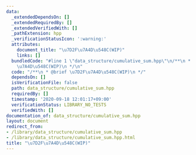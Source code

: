 ```yaml
---
data:
  _extendedDependsOn: []
  _extendedRequiredBy: []
  _extendedVerifiedWith: []
  _pathExtension: hpp
  _verificationStatusIcon: ':warning:'
  attributes:
    document_title: "\u7D2F\u7A4D\u548C(WIP)"
    links: []
  bundledCode: "#line 1 \"data_structure/cumulative_sum.hpp\"\n/**\n * @brief \u7D2F\
    \u7A4D\u548C(WIP)\n */\n"
  code: "/**\n * @brief \u7D2F\u7A4D\u548C(WIP)\n */"
  dependsOn: []
  isVerificationFile: false
  path: data_structure/cumulative_sum.hpp
  requiredBy: []
  timestamp: '2020-09-18 12:01:17+09:00'
  verificationStatus: LIBRARY_NO_TESTS
  verifiedWith: []
documentation_of: data_structure/cumulative_sum.hpp
layout: document
redirect_from:
- /library/data_structure/cumulative_sum.hpp
- /library/data_structure/cumulative_sum.hpp.html
title: "\u7D2F\u7A4D\u548C(WIP)"
---
```

